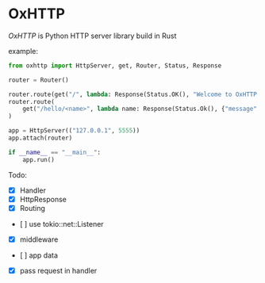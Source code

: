 # OxHTTP

*OxHTTP* is Python HTTP server library build in Rust

example:

```python
from oxhttp import HttpServer, get, Router, Status, Response

router = Router()

router.route(get("/", lambda: Response(Status.OK(), "Welcome to OxHTTP!")))
router.route(
    get("/hello/<name>", lambda name: Response(Status.Ok(), {"message": f"Hello, {name}!"}))
)

app = HttpServer(("127.0.0.1", 5555))
app.attach(router)

if __name__ == "__main__":
    app.run()
```

Todo:
- [x] Handler
- [x] HttpResponse
- [x] Routing
- [ ] use tokio::net::Listener
- [x] middleware
- [ ] app data
- [x] pass request in handler

